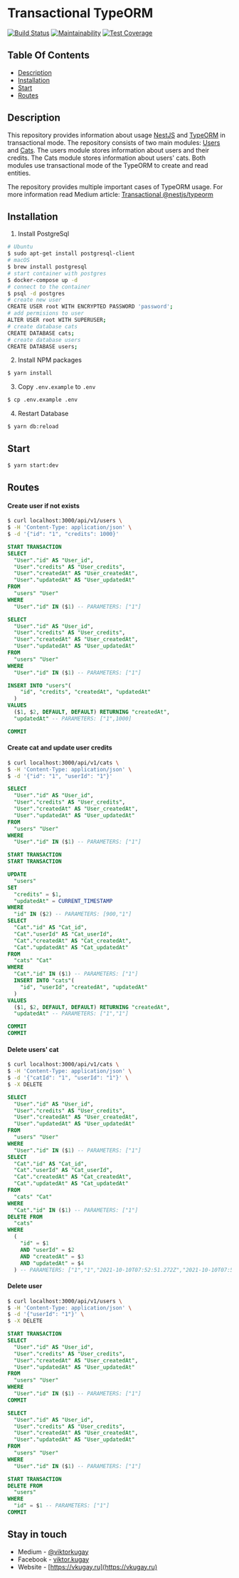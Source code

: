 # Transactional TypeORM

[![Build Status](https://app.travis-ci.com/ViktorKugay/medium-transactional-typeorm.svg?branch=main)](https://app.travis-ci.com/ViktorKugay/medium-transactional-typeorm)
[![Maintainability](https://api.codeclimate.com/v1/badges/8c8184fda716aca2e7d6/maintainability)](https://codeclimate.com/github/ViktorKugay/medium-transactional-typeorm/maintainability)
[![Test Coverage](https://api.codeclimate.com/v1/badges/8c8184fda716aca2e7d6/test_coverage)](https://codeclimate.com/github/ViktorKugay/medium-transactional-typeorm/test_coverage)

## Table Of Contents

- [Description](#Description)
- [Installation](#installation)
- [Start](#start)
- [Routes](#routes)

## Description

This repository provides information about usage [NestJS](https://github.com/nestjs/nest) and [TypeORM](https://github.com/typeorm/typeorm) in transactional mode. The repository consists of two main modules: [Users](https://github.com/ViktorKugay/medium-transactional-typeorm/tree/main/src/users) and [Cats](https://github.com/ViktorKugay/medium-transactional-typeorm/tree/main/src/cats). The users module stores information about users and their credits. The Cats module stores information about users' cats. Both modules use transactional mode of the TypeORM to create and read entities.

The repository provides multiple important cases of TypeORM usage. For more information read Medium article: [Transactional @nestjs/typeorm](#)

## Installation

1. Install PostgreSql

```bash
# Ubuntu
$ sudo apt-get install postgresql-client
# macOS
$ brew install postgresql
# start container with postgres
$ docker-compose up -d
# connect to the container
$ psql -d postgres
# create new user
CREATE USER root WITH ENCRYPTED PASSWORD 'password';
# add permisions to user
ALTER USER root WITH SUPERUSER;
# create database cats
CREATE DATABASE cats;
# create database users
CREATE DATABASE users;
```

2. Install NPM packages

```bash
$ yarn install
```

3. Copy `.env.example` to `.env`

```bash
$ cp .env.example .env
```

4. Restart Database 

```bash
$ yarn db:reload
```

## Start

```bash
$ yarn start:dev
```

## Routes

#### Create user if not exists

```bash
$ curl localhost:3000/api/v1/users \
$ -H 'Content-Type: application/json' \
$ -d '{"id": "1", "credits": 1000}'
```

```sql
START TRANSACTION
SELECT 
  "User"."id" AS "User_id", 
  "User"."credits" AS "User_credits", 
  "User"."createdAt" AS "User_createdAt", 
  "User"."updatedAt" AS "User_updatedAt" 
FROM 
  "users" "User"
WHERE 
  "User"."id" IN ($1) -- PARAMETERS: ["1"]

SELECT 
  "User"."id" AS "User_id", 
  "User"."credits" AS "User_credits", 
  "User"."createdAt" AS "User_createdAt", 
  "User"."updatedAt" AS "User_updatedAt" 
FROM 
  "users" "User" 
WHERE 
  "User"."id" IN ($1) -- PARAMETERS: ["1"]

INSERT INTO "users"(
    "id", "credits", "createdAt", "updatedAt"
  ) 
VALUES 
  ($1, $2, DEFAULT, DEFAULT) RETURNING "createdAt", 
  "updatedAt" -- PARAMETERS: ["1",1000]

COMMIT
```

#### Create cat and update user credits

```bash
$ curl localhost:3000/api/v1/cats \
$ -H 'Content-Type: application/json' \
$ -d '{"id": "1", "userId": "1"}'
```

```sql
SELECT 
  "User"."id" AS "User_id", 
  "User"."credits" AS "User_credits", 
  "User"."createdAt" AS "User_createdAt", 
  "User"."updatedAt" AS "User_updatedAt" 
FROM 
  "users" "User" 
WHERE 
  "User"."id" IN ($1) -- PARAMETERS: ["1"]

START TRANSACTION 
START TRANSACTION 

UPDATE 
  "users" 
SET 
  "credits" = $1, 
  "updatedAt" = CURRENT_TIMESTAMP 
WHERE 
  "id" IN ($2) -- PARAMETERS: [900,"1"]
SELECT 
  "Cat"."id" AS "Cat_id", 
  "Cat"."userId" AS "Cat_userId", 
  "Cat"."createdAt" AS "Cat_createdAt", 
  "Cat"."updatedAt" AS "Cat_updatedAt" 
FROM 
  "cats" "Cat" 
WHERE 
  "Cat"."id" IN ($1) -- PARAMETERS: ["1"]
  INSERT INTO "cats"(
    "id", "userId", "createdAt", "updatedAt"
  ) 
VALUES 
  ($1, $2, DEFAULT, DEFAULT) RETURNING "createdAt", 
  "updatedAt" -- PARAMETERS: ["1","1"]

COMMIT 
COMMIT
```

#### Delete users' cat

```bash
$ curl localhost:3000/api/v1/cats \
$ -H 'Content-Type: application/json' \
$ -d '{"catId": "1", "userId": "1"}' \
$ -X DELETE
```

```sql
SELECT 
  "User"."id" AS "User_id", 
  "User"."credits" AS "User_credits", 
  "User"."createdAt" AS "User_createdAt", 
  "User"."updatedAt" AS "User_updatedAt" 
FROM 
  "users" "User" 
WHERE 
  "User"."id" IN ($1) -- PARAMETERS: ["1"]
SELECT 
  "Cat"."id" AS "Cat_id", 
  "Cat"."userId" AS "Cat_userId", 
  "Cat"."createdAt" AS "Cat_createdAt", 
  "Cat"."updatedAt" AS "Cat_updatedAt" 
FROM 
  "cats" "Cat" 
WHERE 
  "Cat"."id" IN ($1) -- PARAMETERS: ["1"]
DELETE FROM 
  "cats" 
WHERE 
  (
    "id" = $1 
    AND "userId" = $2 
    AND "createdAt" = $3 
    AND "updatedAt" = $4
  ) -- PARAMETERS: ["1","1","2021-10-10T07:52:51.272Z","2021-10-10T07:52:51.272Z"]
```

#### Delete user

```bash
$ curl localhost:3000/api/v1/users \
$ -H 'Content-Type: application/json' \
$ -d '{"userId": "1"}' \
$ -X DELETE
```

```sql
START TRANSACTION 
SELECT 
  "User"."id" AS "User_id", 
  "User"."credits" AS "User_credits", 
  "User"."createdAt" AS "User_createdAt", 
  "User"."updatedAt" AS "User_updatedAt" 
FROM 
  "users" "User" 
WHERE 
  "User"."id" IN ($1) -- PARAMETERS: ["1"]
COMMIT 

SELECT 
  "User"."id" AS "User_id", 
  "User"."credits" AS "User_credits", 
  "User"."createdAt" AS "User_createdAt", 
  "User"."updatedAt" AS "User_updatedAt" 
FROM 
  "users" "User" 
WHERE 
  "User"."id" IN ($1) -- PARAMETERS: ["1"]

START TRANSACTION 
DELETE FROM 
  "users" 
WHERE 
  "id" = $1 -- PARAMETERS: ["1"]
COMMIT
```

## Stay in touch

- Medium - [@viktorkugay](https://medium.com/@viktorkugay)
- Facebook - [viktor.kugay](https://www.facebook.com/viktor.kugay)
- Website - [https://vkugay.ru](https://vkugay.ru)